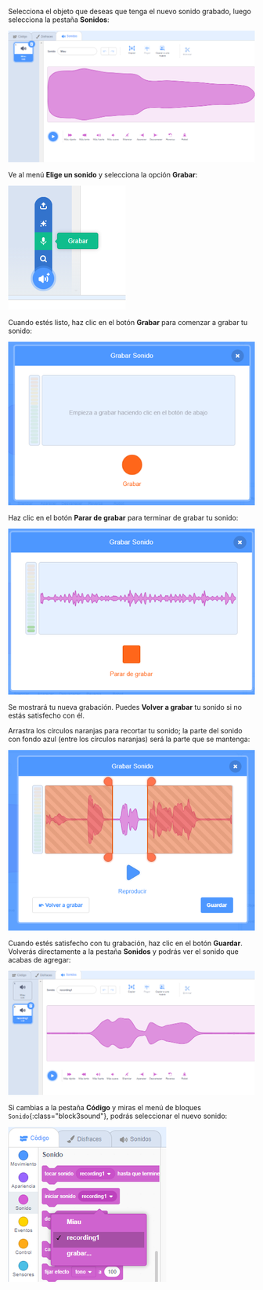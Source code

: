 Selecciona el objeto que deseas que tenga el nuevo sonido grabado, luego selecciona la pestaña **Sonidos**:

![La pestaña Sonidos abierta en el editor de Scratch.](images/sounds-tab.png)

Ve al menú **Elige un sonido** y selecciona la opción **Grabar**:

![El menú 'Elige un sonido', con la opción 'Grabar' resaltada.](images/record-sound-button.png)

Cuando estés listo, haz clic en el botón **Grabar** para comenzar a grabar tu sonido:

![La ventana emergente 'Grabar Sonido' con el botón 'Grabar'.](images/record-sound.png)

Haz clic en el botón **Parar de grabar** para terminar de grabar tu sonido:

![La ventana emergente 'Grabar Sonido' con el botón 'Parar de grabar'.](images/stop-recording-sound.png)

Se mostrará tu nueva grabación. Puedes **Volver a grabar** tu sonido si no estás satisfecho con él.

Arrastra los círculos naranjas para recortar tu sonido; la parte del sonido con fondo azul (entre los círculos naranjas) será la parte que se mantenga:

![El sonido grabado en su totalidad, con círculos naranjas ajustados para mostrar solo parte del sonido dentro de un fondo azul. El resto del sonido está en un área sombreada de naranja.](images/crop-your-sound.png)

Cuando estés satisfecho con tu grabación, haz clic en el botón **Guardar**. Volverás directamente a la pestaña **Sonidos** y podrás ver el sonido que acabas de agregar:

![La pestaña Sonidos, con recording1 mostrándose en la lista de sonidos.](images/new-sound-inserted.png)

Si cambias a la pestaña **Código** y miras el menú de bloques `Sonido`{:class="block3sound"}, podrás seleccionar el nuevo sonido:

![El menú de bloques 'Sonido', con recording1 disponible para su uso dentro los bloques.](images/sound-blocks-menu.png)
